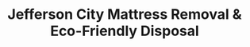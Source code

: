 ---
layout: location.njk
title: Jefferson City Mattress Removal & Eco-Friendly Disposal
description: Professional mattress removal in Jefferson City, MO. Next-day pickup  Licensed, insured, and eco-friendly. Serving state employees and historic neighborhoods.
permalink: /mattress-removal/missouri/jefferson-city/
city: Jefferson City
state: Missouri
stateSlug: missouri
tier: 2
coordinates:
  lat: 38.5720
  lng: -92.1890
pricing:
  startingPrice: 125
  single: 125
  queen: 125
  king: 135
  boxSpring: 30
neighborhoods:
  - name: Capitol District
    zipCodes: ["65101"]
  - name: Downtown Jefferson Landing
    zipCodes: ["65101"]
  - name: State Capitol Complex
    zipCodes: ["65101"]
  - name: West Side Highlands
    zipCodes: ["65102"]
  - name: Country Club Estates
    zipCodes: ["65106"]
  - name: Apache Flats
    zipCodes: ["65102"]
  - name: Capital Mall Area
    zipCodes: ["65109"]
  - name: East Side St. Mary's Heights
    zipCodes: ["65103"]
  - name: Bonnots Mill Historic District
    zipCodes: ["65103"]
  - name: Old Munichburg
    zipCodes: ["65101"]
  - name: School Street Historic District
    zipCodes: ["65101"]
  - name: Lower Jefferson Conservation District
    zipCodes: ["65101"]
  - name: Binder Park Area
    zipCodes: ["65102"]
  - name: Lincoln University District
    zipCodes: ["65102"]
  - name: Missouri River Bluffs
    zipCodes: ["65101"]
  - name: Westside Residential
    zipCodes: ["65109"]
  - name: Eastside Residential
    zipCodes: ["65103"]
  - name: Hospital District
    zipCodes: ["65101"]
  - name: Industrial Corridor
    zipCodes: ["65109"]
  - name: Riverside Development
    zipCodes: ["65101"]
zipCodes:
  - "65101"
  - "65102"
  - "65103"
  - "65106"
  - "65109"
recyclingPartners:
  - Republic Services Cole County Division
  - Missouri DNR Regional Processing Centers
  - Mid-Missouri Material Recovery Facilities
localRegulations: Missouri's state capital operates under enhanced municipal standards with Republic Services providing bulk pickup coordination at (573) 635-8805. State government facilities require specialized disposal protocols through Missouri DNR-approved haulers, while residential areas follow standard 7-day bulk waste storage limits. Historic district properties in Old Munichburg and School Street areas must comply with preservation guidelines that may restrict container placement. Lincoln University dormitory waste requires coordinated institutional pickup during semester transitions, and state office buildings follow enhanced environmental compliance standards befitting Missouri's seat of government.
nearbyCities:
  - name: Columbia
    distance: 31
    state: MO
    slug: columbia
    isCollegeTown: true
  - name: St. Louis
    distance: 130
    state: MO
    slug: st-louis
    isMetro: true
  - name: Kansas City
    distance: 150
    state: MO
    slug: kansas-city
    isMetro: true
  - name: Springfield
    distance: 124
    state: MO
    slug: springfield
    isMetro: true
  - name: Joplin
    distance: 198
    state: MO
    slug: joplin
    isMetro: true
  - name: St. Joseph
    distance: 162
    state: MO
    slug: st-joseph
    isMetro: true
reviews:
  count: 647
  featured:
    - author: Sarah T.
      neighborhood: Capitol District
      rating: 5
      text: "Perfect for state employees! Booked online Sunday, picked up Monday before work."
    - author: Mark D.
      neighborhood: Lincoln University District
      rating: 5
      text: "Our daughter graduated from Lincoln and left her dorm mattress behind. A Bedder World handled the pickup during the crazy move-out week when the university charges fees for abandoned furniture. They coordinated with campus housing and got everything sorted out quickly. Really saved us from having to drive down from Kansas City to deal with it ourselves - the $125 was totally worth avoiding that headache."
    - author: Patricia W.
      neighborhood: Old Munichburg
      rating: 5
      text: "We live in one of the historic German houses in Old Munichburg and were worried about getting a king mattress down the narrow 1800s staircase without damaging the original woodwork. The A Bedder World team was fantastic - they brought padding and took their time to protect everything. They understood that we couldn't just drag it out and potentially damage a historic home that's been in our family for four generations. Professional service that respected both our property and our neighborhood's heritage. Plus they actually recycle the mattresses instead of just hauling them to a landfill, which aligns with our environmental values as longtime Missouri residents who care about preserving our state's natural resources."
faqs:
  - question: How quickly can you pick up mattresses in Jefferson City?
    answer: We offer next-day service throughout Jefferson City including the Capitol District, Lincoln University area, and historic neighborhoods. Same-day pickup is sometimes available for urgent situations like state employee relocations or university move-outs. Call (720) 263-6094 to check availability for your specific area.
  - question: Do you serve both state government facilities and residential areas?
    answer: Yes, we serve all of Jefferson City including state government buildings, Lincoln University dormitories, historic districts, and residential neighborhoods. Our team understands the different requirements for institutional vs. residential pickup and can coordinate accordingly.
  - question: Can you handle historic district properties in Jefferson City?
    answer: Absolutely. Jefferson City's historic areas like Old Munichburg and School Street require special care due to narrow staircases, original architecture, and preservation guidelines. Our team brings protective equipment and takes extra time to prevent damage to historic properties.
  - question: What's included in your Jefferson City mattress removal pricing?
    answer: Pricing starts at $125 for single mattresses, $125 for queen, $135 for king, with $30 for additional box springs. This includes pickup from your location, proper transportation, and certified eco-friendly disposal with documentation meeting Missouri environmental standards.
  - question: Do you work with Lincoln University for student moves?
    answer: Yes, we coordinate with Lincoln University during peak move-out periods when students face fees for abandoned furniture. Our team understands campus housing protocols and can help students and families avoid university abandonment charges through proper mattress removal.
  - question: Are you licensed to serve Missouri's state capital?
    answer: Yes, we're fully licensed and insured to operate in Jefferson City and throughout Missouri. We meet all state capital requirements and can provide the proper documentation that government facilities may require for waste disposal services.
  - question: How do you handle the Missouri River's impact on service delivery?
    answer: Jefferson City's location on the Missouri River bluffs creates unique geography that we navigate expertly. We understand the historic downtown access challenges, river bridge traffic patterns, and how weather conditions can affect scheduling in Missouri's capital city.
  - question: Do you actually recycle mattresses or just haul them away?
    answer: Unlike other services that just haul to landfills, we provide certified recycling through Missouri DNR-approved facilities. We transport materials to dedicated processing centers and provide recycling certificates showing 80% material recovery, supporting our 1+ million mattresses recycled nationwide while meeting the environmental standards expected in Missouri's state capital.
schema:
  "@context": "https://schema.org"
  "@type": "LocalBusiness"
  "name": "A Bedder World Jefferson City"
  "address":
    "@type": "PostalAddress"
    "addressLocality": "Jefferson City"
    "addressRegion": "MO"
    "addressCountry": "US"
  "geo":
    "@type": "GeoCoordinates"
    "latitude": 38.5720
    "longitude": -92.1890
  "telephone": "720-263-6094"
  "url": "https://abedderworld.com/mattress-removal/missouri/jefferson-city/"
  "priceRange": "$125-$180"
  "serviceArea": "Jefferson City, MO"
  "aggregateRating":
    "@type": "AggregateRating"
    "ratingValue": "4.9"
    "reviewCount": "647"

pageContent:
  heroDescription: "Professional mattress removal service in Jefferson City, Missouri's state capital. Next-day pickup throughout 20+ neighborhoods from the Capitol District to Lincoln University. We serve state employees, university families, and historic district residents with convenient eco-friendly recycling that's eliminated over 1 million mattresses from landfills nationwide."
  aboutService: "Convenient eco-friendly mattress removal service designed for Jefferson City's unique community of state government employees, Lincoln University families, and historic neighborhood residents. We provide next-day pickup that works around government schedules and university timelines while ensuring proper disposal that meets Missouri's environmental standards. Our professional team understands the capital city's mix of historic architecture and modern government facilities, making mattress disposal simple and environmentally responsible as part of our 1+ million mattresses recycled nationwide achievement."
  serviceAreasIntro: "Complete coverage throughout Missouri's capital city, from government districts to university areas and historic neighborhoods:"
  regulationsCompliance: "We simplify mattress disposal for Missouri's capital city residents and state employees. While Jefferson City follows enhanced municipal standards and state government facilities require specialized disposal protocols, our licensed service handles all compliance for you. No need to coordinate with Republic Services bulk pickup or navigate state facility requirements - we provide convenient pickup with proper documentation. Our service eliminates compliance concerns while ensuring eco-friendly recycling that meets the environmental standards expected in Missouri's seat of government."
  environmentalImpact: "As Missouri's state capital, Jefferson City residents expect environmental responsibility from service providers. We deliver with certified recycling through Missouri DNR-approved facilities, unlike competitors who rely on standard landfill disposal. Our 80% material recovery rate for steel, foam, and fabric supports our 1+ million mattresses recycled nationwide achievement while providing the recycling documentation that state agencies and educational institutions often require for sustainability compliance."
  howItWorksScheduling: "Next-day appointments available throughout Jefferson City with scheduling that works around government office hours and university schedules. We coordinate with state facilities, campus housing, and historic district access requirements."
  howItWorksService: "Our Jefferson City team understands the capital city's unique requirements - from state government facility protocols to Lincoln University dormitory coordination and historic district preservation guidelines. We provide professional pickup service that meets Missouri's enhanced standards while ensuring responsible recycling."
  howItWorksDisposal: "Materials transported to Missouri DNR-approved recycling facilities, ensuring state capital environmental compliance while supporting our nationwide 1+ million mattresses recycled achievement."
  sidebarStats:
    mattressesRemoved: "1,547"
---